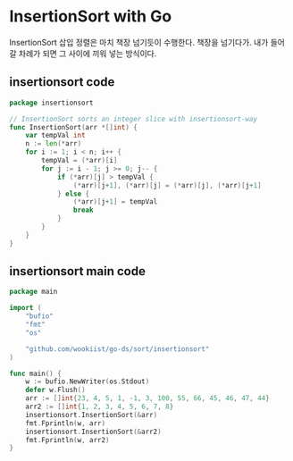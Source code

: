 # InsertionSort with Go

InsertionSort 삽입 정렬은 마치 책장 넘기듯이 수행한다.
책장을 넘기다가. 내가 들어갈 차례가 되면 그 사이에 끼워 넣는 방식이다.

## insertionsort code
```go
package insertionsort

// InsertionSort sorts an integer slice with insertionsort-way
func InsertionSort(arr *[]int) {
	var tempVal int
	n := len(*arr)
	for i := 1; i < n; i++ {
		tempVal = (*arr)[i]
		for j := i - 1; j >= 0; j-- {
			if (*arr)[j] > tempVal {
				(*arr)[j+1], (*arr)[j] = (*arr)[j], (*arr)[j+1]
			} else {
				(*arr)[j+1] = tempVal
				break
			}
		}
	}
}
```

## insertionsort main code
```go
package main

import (
	"bufio"
	"fmt"
	"os"

	"github.com/wookiist/go-ds/sort/insertionsort"
)

func main() {
	w := bufio.NewWriter(os.Stdout)
	defer w.Flush()
	arr := []int{23, 4, 5, 1, -1, 3, 100, 55, 66, 45, 46, 47, 44}
	arr2 := []int{1, 2, 3, 4, 5, 6, 7, 8}
	insertionsort.InsertionSort(&arr)
	fmt.Fprintln(w, arr)
	insertionsort.InsertionSort(&arr2)
	fmt.Fprintln(w, arr2)
}
```
